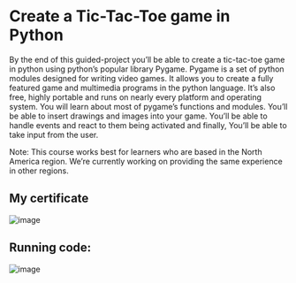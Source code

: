 # Create a Tic-Tac-Toe game in Python
By the end of this guided-project you’ll be able to create a tic-tac-toe game in python using python’s popular library Pygame. Pygame is a set of python modules designed for writing video games. It allows you to create a fully featured game and multimedia programs in the python language. It’s also free, highly portable and runs on nearly every platform and operating system. 
You will learn about most of pygame’s functions and modules. You’ll be able to insert drawings and images into your game. You’ll be able to handle events and react to them being activated and finally, You’ll be able to take input from the user.

Note: This course works best for learners who are based in the North America region. We’re currently working on providing the same experience in other regions.

## My certificate
![image](https://github.com/user-attachments/assets/6d766370-af50-4a8a-adc8-98babc107bbe)

## Running code:
![image](https://github.com/user-attachments/assets/cd81dbe4-90aa-4dcb-8567-e9c3473394b9)
